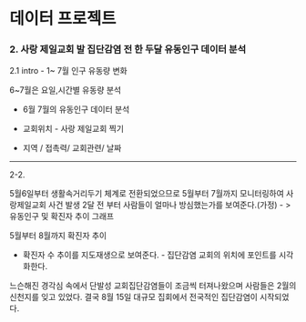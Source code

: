 # 데이터 프로젝트

### 2. 사랑 제일교회 발 집단감염 전 한 두달 유동인구 데이터 분석

2.1  intro - 1~ 7월 인구 유동량 변화

6~7월은 요일,시간별 유동량 분석

- 6월 7월의 유동인구 데이터 분석
- 교회위치 - 사랑 제일교회 찍기

- 지역 / 접촉력/ 교회관련/ 날짜





-------------------------------------------------------------------------------------------------------------------------------------------



2-2. 

5월6일부터 생활속거리두기 체계로 전환되었으므로 5월부터 7월까지 모니터링하여 사랑제일교회 사건 발생 2달 전 부터 사람들이 얼마나 방심했는가를 보여준다.(가정) - > 유동인구 및 확진자 추이 그래프



5월부터 8월까지 확진자 추이

- 확진자 수 추이를 지도재생으로 보여준다.  - 집단감염 교회의 위치에 포인트를 시각화한다.



느슨해진 경각심 속에서 단발성 교회집단감염들이 조금씩 터져나왔으며 사람들은 2월의 신천지를 잊고 있었다. 결국 8월 15일 대규모 집회에서 전국적인 집단감염이 시작되었다.